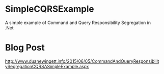 # SimpleCQRSExample
A simple example of Command and Query Responsibility Segregation in .Net


# Blog Post
http://www.duanewingett.info/2015/06/05/CommandAndQueryResponsibilitySegregationCQRSASimpleExample.aspx

